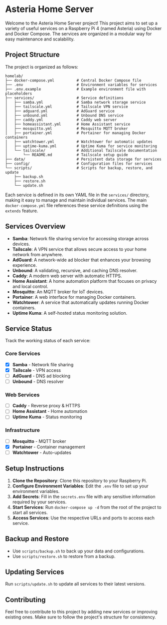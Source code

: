# Asteria Home Server

Welcome to the Asteria Home Server project! This project aims to set up a variety of useful services on a Raspberry Pi 4 (named Asteria) using Docker and Docker Compose. The services are organized in a modular way for easy maintenance and scalability.

## Project Structure

The project is organized as follows:

```
homelab/
├── docker-compose.yml          # Central Docker Compose file
├── .env                        # Environment variables for services
├── .env.example                # Example environment file with placeholders
├── services/                   # Service definitions
│   ├── samba.yml               # Samba network storage service
│   ├── tailscale.yml           # Tailscale VPN service
│   ├── adguard.yml             # AdGuard service
│   ├── unbound.yml             # Unbound DNS service
│   ├── caddy.yml               # Caddy web server
│   ├── homeassistant.yml       # Home Assistant service
│   ├── mosquitto.yml           # Mosquitto MQTT broker
│   ├── portainer.yml           # Portainer for managing Docker containers
│   ├── watchtower.yml          # Watchtower for automatic updates
│   ├── uptime-kuma.yml         # Uptime Kuma for service monitoring
│   └── tailscale/              # Additional Tailscale documentation
│       └── README.md           # Tailscale setup guide
├── data/                       # Persistent data storage for services
├── config/                     # Configuration files for services
└── scripts/                    # Scripts for backup, restore, and update
    ├── backup.sh
    ├── restore.sh
    └── update.sh
```

Each service is defined in its own YAML file in the `services/` directory, making it easy to manage and maintain individual services. The main `docker-compose.yml` file references these service definitions using the `extends` feature.

## Services Overview

- **Samba**: Network file sharing service for accessing storage across devices.
- **Tailscale**: A VPN service that allows secure access to your home network from anywhere.
- **AdGuard**: A network-wide ad blocker that enhances your browsing experience.
- **Unbound**: A validating, recursive, and caching DNS resolver.
- **Caddy**: A modern web server with automatic HTTPS.
- **Home Assistant**: A home automation platform that focuses on privacy and local control.
- **Mosquitto**: An MQTT broker for IoT devices.
- **Portainer**: A web interface for managing Docker containers.
- **Watchtower**: A service that automatically updates running Docker containers.
- **Uptime Kuma**: A self-hosted status monitoring solution.

## Service Status

Track the working status of each service:

### Core Services
- [x] **Samba** - Network file sharing
- [x] **Tailscale** - VPN access
- [ ] **AdGuard** - DNS ad blocking
- [ ] **Unbound** - DNS resolver

### Web Services  
- [ ] **Caddy** - Reverse proxy & HTTPS
- [ ] **Home Assistant** - Home automation
- [ ] **Uptime Kuma** - Status monitoring

### Infrastructure
- [ ] **Mosquitto** - MQTT broker
- [x] **Portainer** - Container management
- [ ] **Watchtower** - Auto-updates

## Setup Instructions

1. **Clone the Repository**: Clone this repository to your Raspberry Pi.
2. **Configure Environment Variables**: Edit the `.env` file to set up your environment variables.
3. **Add Secrets**: Fill in the `secrets.env` file with any sensitive information required by your services.
4. **Start Services**: Run `docker-compose up -d` from the root of the project to start all services.
5. **Access Services**: Use the respective URLs and ports to access each service.

## Backup and Restore

- Use `scripts/backup.sh` to back up your data and configurations.
- Use `scripts/restore.sh` to restore from a backup.

## Updating Services

Run `scripts/update.sh` to update all services to their latest versions.

## Contributing

Feel free to contribute to this project by adding new services or improving existing ones. Make sure to follow the project's structure for consistency.
